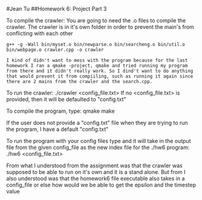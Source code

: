 #Jean Tu 
##Homework 6: Project Part 3 

To compile the crawler: 
	You are going to need the .o files to compile the crawler.
	The crawler is in it's own folder in order to prevent the main's from conflicting with each other

	g++ -g -Wall bin/myset.o bin/newparse.o bin/searcheng.o bin/util.o bin/webpage.o crawler.cpp -o crawler

	I kind of didn't want to mess with the program because for the last homework I ran a qmake -project, qmake and tried running my program from there and it didn't really work. So I dind't want to do anything that would prevent it from compiiling, such as running it again since there are 2 mains from the crawler and the search.cpp. 

To run the crawler: 
	./crawler <config_file.txt> 
		If no <config_file.txt> is provided, then it will be defaulted to "config.txt"


To compile the program, type: 
	qmake
	make 

If the user does not provide a "config.txt" file when they are trying to run the program, I have a default "config.txt" 

To run the program with your config files type and it will take in the output file from the given config_file as the new index file for the ./hw6 program: 
	./hw6 <config_file.txt>

From what I understood from the assignment was that the crawler was supposed to be able to run on it's own and it is a stand alone. But from I also understood was that the homework6 file executable also takes in a config_file or else how would we be able to get the epsilon and the timestep value 